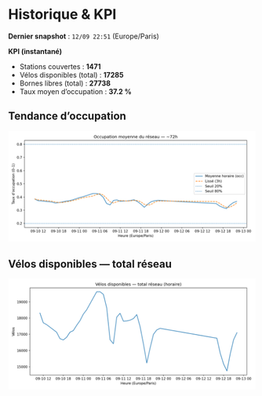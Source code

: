 # Historique & KPI

**Dernier snapshot** : `12/09 22:51` (Europe/Paris)

**KPI (instantané)**

- Stations couvertes : **1471**
- Vélos disponibles (total) : **17285**
- Bornes libres (total) : **27738**
- Taux moyen d’occupation : **37.2 %**

## Tendance d’occupation

![Mean occupancy](assets/figs/occupancy_last72h.png)

## Vélos disponibles — total réseau

![Bikes total](assets/figs/bikes_total_last72h.png)
